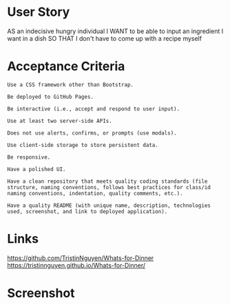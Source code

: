 # User Story
AS an indecisive hungry individual 
I WANT to be able to input an ingredient I want in a dish 
SO THAT I don't have to come up with a recipe myself

# Acceptance Criteria
    Use a CSS framework other than Bootstrap.

    Be deployed to GitHub Pages.

    Be interactive (i.e., accept and respond to user input).

    Use at least two server-side APIs.

    Does not use alerts, confirms, or prompts (use modals).

    Use client-side storage to store persistent data.

    Be responsive.

    Have a polished UI.

    Have a clean repository that meets quality coding standards (file structure, naming conventions, follows best practices for class/id naming conventions, indentation, quality comments, etc.).

    Have a quality README (with unique name, description, technologies used, screenshot, and link to deployed application).

# Links
https://github.com/TristinNguyen/Whats-for-Dinner
https://tristinnguyen.github.io/Whats-for-Dinner/

# Screenshot 